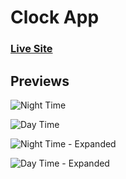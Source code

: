 # Clock App

### [Live Site]()

## Previews

![Night Time](./assets/previews/nighttime.png)

![Day Time](./assets/previews/daytime.png)

![Night Time - Expanded](./assets/previews/nighttime-expanded.png)

![Day Time - Expanded](./assets/previews/daytime-expanded.png)